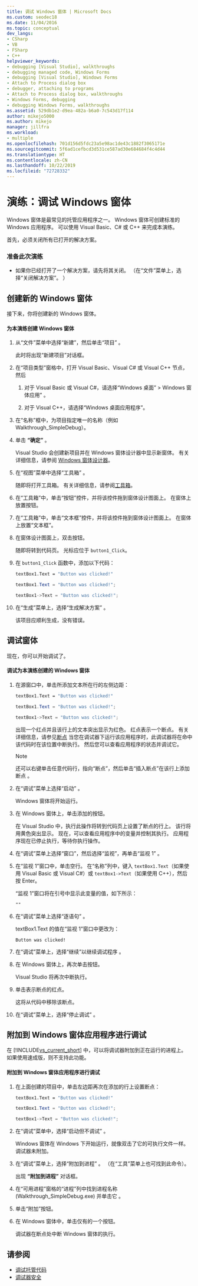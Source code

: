 ```yaml
---
title: 调试 Windows 窗体 | Microsoft Docs
ms.custom: seodec18
ms.date: 11/04/2016
ms.topic: conceptual
dev_langs:
- CSharp
- VB
- FSharp
- C++
helpviewer_keywords:
- debugging [Visual Studio], walkthroughs
- debugging managed code, Windows Forms
- debugging [Visual Studio], Windows Forms
- Attach to Process dialog box
- debugger, attaching to programs
- Attach to Process dialog box, walkthroughs
- Windows Forms, debugging
- debugging Windows Forms, walkthroughs
ms.assetid: 529db1e2-d9ea-482a-b6a0-7c543d17f114
author: mikejo5000
ms.author: mikejo
manager: jillfra
ms.workload:
- multiple
ms.openlocfilehash: 701d156d5fdc23a5e98ac1de43c1882f3065171e
ms.sourcegitcommit: 5f6ad1cefbcd3d531ce587ad30e684684f4c4d44
ms.translationtype: HT
ms.contentlocale: zh-CN
ms.lasthandoff: 10/22/2019
ms.locfileid: "72728332"
---
```

# <a name="walkthrough-debugging-a-windows-form"></a>演练：调试 Windows 窗体
Windows 窗体是最常见的托管应用程序之一。 Windows 窗体可创建标准的 Windows 应用程序。 可以使用 Visual Basic、C# 或 C++ 来完成本演练。

 首先，必须关闭所有已打开的解决方案。

### <a name="to-prepare-for-this-walkthrough"></a>准备此次演练

- 如果你已经打开了一个解决方案，请先将其关闭。 （在“文件”菜单上，选择“关闭解决方案”。 ）

## <a name="create-a-new-windows-form"></a>创建新的 Windows 窗体
 接下来，你将创建新的 Windows 窗体。

#### <a name="to-create-the-windows-form-for-this-walkthrough"></a>为本演练创建 Windows 窗体

1. 从“文件”菜单中选择“新建”，然后单击“项目”  。

     此时将出现“新建项目”对话框。

2. 在“项目类型”窗格中，打开 Visual Basic、Visual C# 或 Visual C++ 节点，然后  

    1. 对于 Visual Basic 或 Visual C#，请选择“Windows 桌面” > Windows 窗体应用” 。

    2. 对于 Visual C++，请选择“Windows 桌面应用程序”。

3. 在“名称”框中，为项目指定唯一的名称（例如 Walkthrough_SimpleDebug）。

4. 单击 **“确定”** 。

     Visual Studio 会创建新项目并在 Windows 窗体设计器中显示新窗体。 有关详细信息，请参阅 [Windows 窗体设计器](/previous-versions/visualstudio/visual-studio-2010/e06hs424\(v\=vs.100\))。

5. 在“视图”菜单中选择“工具箱” 。

     随即将打开工具箱。 有关详细信息，请参阅[工具箱](../ide/reference/toolbox.md)。

6. 在“工具箱”中，单击“按钮”控件，并将该控件拖到窗体设计图面上。 在窗体上放置按钮。

7. 在“工具箱”中，单击“文本框”控件，并将该控件拖到窗体设计图面上。 在窗体上放置“文本框”。

8. 在窗体设计图面上，双击按钮。

     随即将转到代码页。 光标应位于 `button1_Click`。

10. 在 `button1_Click` 函数中，添加以下代码：

    ```vb
    textBox1.Text = "Button was clicked!"
    ```

    ```csharp
    textBox1.Text = "Button was clicked!";
    ```

    ```cpp
    textBox1->Text = "Button was clicked!";
    ```

11. 在“生成”菜单上，选择“生成解决方案” 。

     该项目应顺利生成，没有错误。

## <a name="debug-your-form"></a>调试窗体
 现在，你可以开始调试了。

#### <a name="to-debug-the-windows-form-created-for-this-walkthrough"></a>调试为本演练创建的 Windows 窗体

1. 在源窗口中，单击所添加文本所在行的左侧边距：

     ```vb
    textBox1.Text = "Button was clicked!"
    ```

    ```csharp
    textBox1.Text = "Button was clicked!";
    ```

    ```cpp
    textBox1->Text = "Button was clicked!";
    ```

     出现一个红点并且该行上的文本突出显示为红色。 红点表示一个断点。 有关详细信息，请参见[断点](https://msdn.microsoft.com/fe4eedc1-71aa-4928-962f-0912c334d583) 当您在调试器下运行该应用程序时，此调试器将在命中该代码时在该位置中断执行。 然后您可以查看应用程序的状态并调试它。

    > [!NOTE]
    > 还可以右键单击任意代码行，指向“断点”，然后单击“插入断点”在该行上添加断点 。

2. 在“调试”菜单上选择“启动” 。

     Windows 窗体将开始运行。

3. 在 Windows 窗体上，单击添加的按钮。

     在 Visual Studio 中，执行此操作将转到代码页上设置了断点的行上。 该行将用黄色突出显示。 现在，可以查看应用程序中的变量并控制其执行。 应用程序现在已停止执行，等待你执行操作。

4. 在“调试”菜单上选择“窗口”，然后选择“监视”，再单击“监视 1”   。

5. 在“监视 1”窗口中，单击空行。 在“名称”列中，键入 `textBox1.Text`（如果使用 Visual Basic 或 Visual C#）或 `textBox1->Text`（如果使用 C++），然后按 Enter。

     “监视 1”窗口将在引号中显示此变量的值，如下所示：

    `""`

6. 在“调试”菜单上选择“逐语句” 。

     textBox1.Text 的值在“监视 1”窗口中更改为：

    `Button was clicked!`

7. 在“调试”菜单上，选择“继续”以继续调试程序 。

8. 在 Windows 窗体上，再次单击按钮。

     Visual Studio 将再次中断执行。

9. 单击表示断点的红点。

     这将从代码中移除该断点。

10. 在“调试”菜单上，选择“停止调试” 。

## <a name="attach-to-your-windows-form-application-for-debugging"></a>附加到 Windows 窗体应用程序进行调试
 在 [!INCLUDE[vs_current_short](../code-quality/includes/vs_current_short_md.md)] 中，可以将调试器附加到正在运行的进程上。 如果使用速成版，则不支持此功能。

#### <a name="to-attach-to-the-windows-form-application-for-debugging"></a>附加到 Windows 窗体应用程序进行调试

1. 在上面创建的项目中，单击左边距再次在添加的行上设置断点：

     ```vb
    textBox1.Text = "Button was clicked!"
    ```

    ```csharp
    textBox1.Text = "Button was clicked!";
    ```

    ```cpp
    textBox1->Text = "Button was clicked!";
    ```

2. 在“调试”菜单中，选择“启动但不调试” 。

     Windows 窗体在 Windows 下开始运行，就像双击了它的可执行文件一样。 调试器未附加。

3. 在“调试”菜单上，选择“附加到进程” 。 （在“工具”菜单上也可找到此命令）。

     出现 **“附加到进程”** 对话框。

4. 在“可用进程”窗格的“进程”列中找到进程名称 (Walkthrough_SimpleDebug.exe) 并单击它 。

5. 单击“附加”按钮。

6. 在 Windows 窗体中，单击仅有的一个按钮。

     调试器在断点处中断 Windows 窗体的执行。

## <a name="see-also"></a>请参阅
- [调试托管代码](../debugger/debugging-managed-code.md)
- [调试器安全](../debugger/debugger-security.md)
